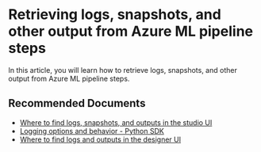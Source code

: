 <properties
	pageTitle="Retrieving logs, snapshots, and other output from Azure ML pipeline steps"
	description="Retrieving logs, snapshots, and other output from Azure ML pipeline steps"
	infoBubbleText="Retrieving logs, snapshots, and other output from Azure ML pipeline steps"
	service="microsoft.machinelearning"
	resource="pipelines"
	authors="bradwall"
	ms.author="bradwall"
	supportTopicIds="32690877"
	productPesIds="16644"
	cloudEnvironments="public, fairfax, mooncake"
	articleId="microsoft.machinelearning.pipelines.retrievelogsandoutput"
	selfHelpType="generic"
	ownershipId="AzureML_AzureMachineLearningServices"
/>

# Retrieving logs, snapshots, and other output from Azure ML pipeline steps

In this article, you will learn how to retrieve logs, snapshots, and other output from Azure ML pipeline steps.


## **Recommended Documents**

* [Where to find logs, snapshots, and outputs in the studio UI](https://docs.microsoft.com/azure/machine-learning/how-to-debug-pipelines#debugging-scripts-from-remote-context)
* [Logging options and behavior - Python SDK](https://docs.microsoft.com/azure/machine-learning/how-to-debug-pipelines#logging-options-and-behavior)
* [Where to find logs and outputs in the designer UI](https://docs.microsoft.com/azure/machine-learning/how-to-debug-pipelines#debug-and-troubleshoot-in-azure-machine-learning-designer-preview)
